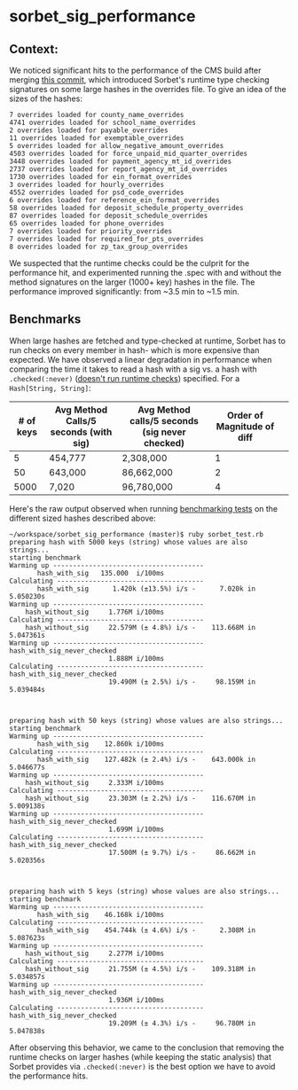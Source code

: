 # sorbet_sig_performance

<h2>Context:</h2>

We noticed significant hits to the performance of the CMS build after merging [this commit](https://github.com/Gusto/payroll_reference_data_cms/pull/499/commits/2185d6ead3d5c7d9b51f68f53c3aa95bdadb871b),
which introduced Sorbet's runtime type checking signatures on some large hashes in the overrides file. To give an idea of the sizes of the hashes:

```
7 overrides loaded for county_name_overrides
4741 overrides loaded for school_name_overrides
2 overrides loaded for payable_overrides
11 overrides loaded for exemptable_overrides
5 overrides loaded for allow_negative_amount_overrides
4503 overrides loaded for force_unpaid_mid_quarter_overrides
3448 overrides loaded for payment_agency_mt_id_overrides
2737 overrides loaded for report_agency_mt_id_overrides
1730 overrides loaded for ein_format_overrides
3 overrides loaded for hourly_overrides
4552 overrides loaded for psd_code_overrides
6 overrides loaded for reference_ein_format_overrides
58 overrides loaded for deposit_schedule_property_overrides
87 overrides loaded for deposit_schedule_overrides
65 overrides loaded for phone_overrides
7 overrides loaded for priority_overrides
7 overrides loaded for required_for_pts_overrides
8 overrides loaded for zp_tax_group_overrides
```

We suspected that the runtime checks could be the culprit for the performance hit, and experimented running the .spec 
with and without the method signatures on the larger (1000+ key) hashes in the file. The performance improved significantly: from ~3.5 min to ~1.5 min.

<h2>Benchmarks</h2>

When large hashes are fetched and type-checked at runtime, Sorbet has to run checks on every member in hash- which is more expensive than expected.
We have observed a linear degradation in performance when comparing the time it takes to read a hash with a sig vs. a hash with `.checked(:never)` ([doesn't run runtime checks](https://sorbet.org/docs/runtime#checked-whether-to-check-in-the-first-place)) specified.
For a `Hash[String, String]`:

| # of keys  |  Avg Method Calls/5 seconds (with sig) | Avg Method calls/5 seconds (sig never checked)  | Order of Magnitude of diff  |   |
|---|---|---|---|---|
| 5  | 454,777  |  2,308,000 | 1 |
|  50 | 643,000  | 86,662,000  |  2 |
|  5000 | 7,020  |  96,780,000 | 4  |


Here's the raw output observed when running [benchmarking tests](https://github.com/bbuchalter/sorbet_sig_performance/blob/master/sorbet_test.rb) on the different sized hashes described above: 

```
~/workspace/sorbet_sig_performance (master)$ ruby sorbet_test.rb
preparing hash with 5000 keys (string) whose values are also strings...
starting benchmark
Warming up --------------------------------------
       hash_with_sig   135.000  i/100ms
Calculating -------------------------------------
       hash_with_sig      1.420k (±13.5%) i/s -      7.020k in   5.050230s
Warming up --------------------------------------
    hash_without_sig     1.776M i/100ms
Calculating -------------------------------------
    hash_without_sig     22.579M (± 4.8%) i/s -    113.668M in   5.047361s
Warming up --------------------------------------
hash_with_sig_never_checked
                         1.888M i/100ms
Calculating -------------------------------------
hash_with_sig_never_checked
                         19.490M (± 2.5%) i/s -     98.159M in   5.039484s



preparing hash with 50 keys (string) whose values are also strings...
starting benchmark
Warming up --------------------------------------
       hash_with_sig    12.860k i/100ms
Calculating -------------------------------------
       hash_with_sig    127.482k (± 2.4%) i/s -    643.000k in   5.046677s
Warming up --------------------------------------
    hash_without_sig     2.333M i/100ms
Calculating -------------------------------------
    hash_without_sig     23.303M (± 2.2%) i/s -    116.670M in   5.009138s
Warming up --------------------------------------
hash_with_sig_never_checked
                         1.699M i/100ms
Calculating -------------------------------------
hash_with_sig_never_checked
                         17.500M (± 9.7%) i/s -     86.662M in   5.020356s



preparing hash with 5 keys (string) whose values are also strings...
starting benchmark
Warming up --------------------------------------
       hash_with_sig    46.168k i/100ms
Calculating -------------------------------------
       hash_with_sig    454.744k (± 4.6%) i/s -      2.308M in   5.087623s
Warming up --------------------------------------
    hash_without_sig     2.277M i/100ms
Calculating -------------------------------------
    hash_without_sig     21.755M (± 4.5%) i/s -    109.318M in   5.034857s
Warming up --------------------------------------
hash_with_sig_never_checked
                         1.936M i/100ms
Calculating -------------------------------------
hash_with_sig_never_checked
                         19.209M (± 4.3%) i/s -     96.780M in   5.047838s
```

After observing this behavior, we came to the conclusion that removing the runtime checks on larger hashes (while keeping the static analysis) that Sorbet provides via `.checked(:never)` is the best option we have to avoid the performance hits.